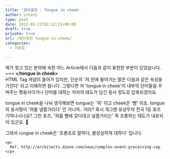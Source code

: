 ```yaml
---
title: '영어표현 : Tongue in cheek'
author: interp
type: post
date: 2012-03-21T02:12:21+00:00
draft: true
private: true
url: /영어표현-tongue-in-cheek/
categories:
  - 미분류

---
```


  제가 찾고 있는 분야에 속한 어느 Article에서 다음과 같이 표현한 부분이 있었습니다.<br /> <span style="font-weight: bold;"><tongue in cheek> ~~~ </tongue in cheek></span><br /> HTML Tag 개념이 들어가 있지만, 단순히 '저 안에 들어가는 말은 다음과 같은 속성을 가진다' 라고 이해하면 됩니다. 그렇다면 저 'tongue in cheek'이 내부의 단어들을 꾸며주는 형용사이거나 단어를 대하는 저자의 태도가 담긴 동사 정도로 압축되겠어요.</p> 
  
  <p>
    tongue in cheek을 나눠 생각해보면 tongue는 '혀' 이고 cheek은 '뺨' 이죠. tongue의 동사형이 '혀를 낼름거리다' 인 거니까.. 어라? 혹시 개그맨 유상무의 전국 1등 포즈 기억나시나요? 그런 포즈, '혀를 뺨에 갖다대고 널름거리는' 즉 조롱하는 태도가 내포되어 있군요. 🙂
  </p>
  
  <p>
    그래서 rungue in cheek은 '조롱조로 말하다, 불성실하게 대하다' 입니다.  
    
    <p>
      Ref. http://architects.dzone.com/news/complex-event-processing-cep
    </p>